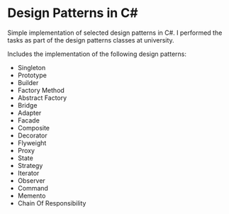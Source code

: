 # Design Patterns in C#

Simple implementation of selected design patterns in C#. I performed the tasks as part of the design patterns classes at university.

Includes the implementation of the following design patterns:

- Singleton
- Prototype
- Builder
- Factory Method
- Abstract Factory
- Bridge
- Adapter
- Facade
- Composite
- Decorator
- Flyweight
- Proxy
- State
- Strategy
- Iterator
- Observer
- Command
- Memento
- Chain Of Responsibility



